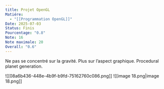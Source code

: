 ```yaml
---
title: Projet OpenGL
Matiére:
  - "[[Programmation OpenGL]]"
Date: 2025-07-03
Status: Finis
Pourcentage: "0.8"
Note: 16
Note maximale: 20
Overall: "0.6"
---
```

Ne pas se concentré sur la gravité. Plus sur l’aspect graphique.
Procedural planet generation.
  
![[08a6b436-448e-4b9f-b9fd-75162760c086.png]]
![[image 18.png|image 18.png]]